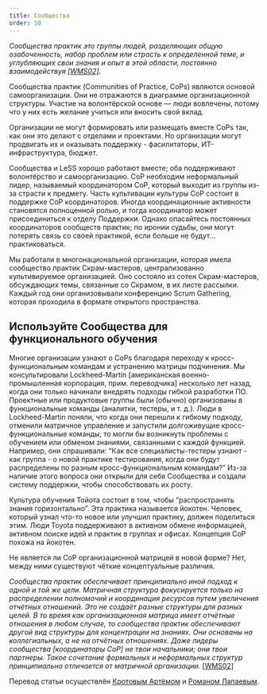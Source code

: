 ```yaml
---
title: Сообщества
order: 50
---
```


*Сообщества практик это группы людей, разделяющих общую озабоченность, набор проблем или страсть к определенной теме, и углубляющих свои знания и опыт в этой области, постоянно взаимодействуя [[WMS02]](http://www.amazon.com/Cultivating-Communities-Practice-Etienne-Wenger/dp/1578513308).*

Сообщества практик (Communities of Practice, CoPs) являются основой самоорганизации. Они не отражаются в диаграмме организационной структуры. Участие на волонтёрской основе — люди вовлечены, потому что у них есть желание учиться или вносить свой вклад.

Организации не могут формировать или размещать вместе CoPs так, как они это делают с отделами и проектами. Но организации могут продвигать их и оказывать поддержку - фасилитаторы, ИТ-инфраструктура, бюджет.

Сообщества и LeSS хорошо работают вместе; оба поддерживают волонтёрство и самоорганизацию. CoP необходим неформальный лидер, называемый координатором CoP, который выходит из группы из-за страсти к предмету. Часть культивации культуры CoP состоит в поддержке CoP координаторов. Иногда координационные активности становятся полноценной ролью, и тогда координатор может присоединиться к отделу Поддержки. Однако опасайтесь постоянных координаторов сообществ практик; по иронии судьбы, они могут потерять связь со своей практикой, если больше не будут… практиковаться.

Мы работали в многонациональной организации, которая имела сообщество практик Скрам-мастеров, централизованно культивируемое организацией. Оно состояло из сотен Скрам-мастеров, обсуждающих темы, связанные со Скрамом, в их листе рассылки. Каждый год они организовывали конференцию Scrum Gathering, которая проходила в формате открытого пространства.

## Используйте Сообщества для функционального обучения

Многие организации узнают о CoPs благодаря переходу к кросс-функциональным командам и устранению матрицы подчинения. Мы консультировали Lockheed-Martin [американская военно-промышленная корпорация, прим. переводчика] несколько лет назад, когда они только начинали внедрять подходы гибкой разработки ПО. Проектные или продуктовые группы были (обычно) организованы в функциональные команды (аналитки, тестеры, и т. д.). Люди в Lockheed-Martin поняли, что когда они перешли к гибкому подходу, отменили матричное управление и запустили долгоживущие кросс-функциональные команды, то могли бы возникнуть проблемы с обучением или обменом знаниями, связанными с каждой функцией. Например, они спрашивали: “Как все специалисты-тестеры узнают - как группа - о новой практике тестирования, когда они будут распределены по разным кросс-функциональным командам?” Из-за наличие этого вопроса они открыли для себя Сообщества и создали систему поддержки, чтобы способствовать их росту.

Культура обучения Тойота состоит в том, чтобы “распространять знания горизонтально”. Эта практика называется йокотен. Человек, который узнал что-то новое или улучшил практику, должен поделиться этим. Люди Toyota поддерживают в активном обмене информацией, активном поиске идей и практик в группах и офисах. Концепция CoP похожа на йокотен.

Не является ли CoP организационной матрицей в новой форме? Нет, между ними существуют чёткие концептуальные различия.

*Сообщества практик обеспечивает принципиально иной подход к одной и той же цели. Матричная структура фокусируется только на распределении полномочий и координация ресурсов путем увеличения отчётных отношений. Это не создаёт разные структуры для разных целей. В то время как организационная матрица имеет отчётные отношения в любом случае, то сообщества практик обеспечивают другой вид структуры для концентрации на знаниях. Они основаны на коллегиальных, а не на отчётных отношениях. Даже лидеры сообщества [координаторы CoP] не твои начальники; они твои партнеры. Такое сочетание формальных и неформальных структур принципиально отличается от матричной организации.* [[WMS02]](http://www.amazon.com/Cultivating-Communities-Practice-Etienne-Wenger/dp/1578513308)

Перевод статьи осуществлён [Кротовым Артёмом](https://www.facebook.com/artem.v.krotov) и [Романом Лапаевым](https://www.linkedin.com/in/romanlapaev).